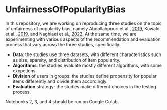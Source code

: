 # UnfairnessOfPopularityBias

In this repository, we are working on reproducing three studies on the topic of unfairness of popularity bias, namely Abdollahpouri et al., [2019](https://arxiv.org/abs/1907.13286), Kowald et al., [2019](https://link.springer.com/chapter/10.1007/978-3-030-45442-5_5), and Naghiaei et al., [2022](https://arxiv.org/abs/2202.13446). At the same time, we are experimenting with various aspects of the recommendation and evaluation process that vary across the three studies, specifically:

* **Data**: the studies use three datasets, with different characteristics such as size, sparsity, and distribution of item popularity.
* **Algorithms**: the studies evaluate mostly different algorithms, with some excpetions.
* **Division** of users in groups: the studies define propensity for popular items differently and divide them accordingly.
* **Evaluation** strategy: the studies make different choices in the testing process.

Notebooks 2, 3, and 4 should be run on Google Colab.

